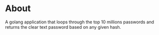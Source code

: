# About

A golang application that loops through the top 10 millions passwords and returns the clear text password based on any given hash. 
